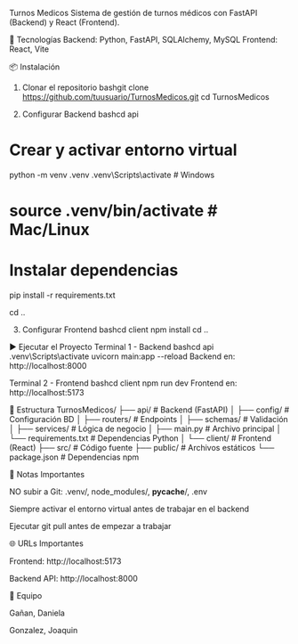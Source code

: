Turnos Medicos
Sistema de gestión de turnos médicos con FastAPI (Backend) y React (Frontend).

🚀 Tecnologías
Backend: Python, FastAPI, SQLAlchemy, MySQL
Frontend: React, Vite

📦 Instalación
1. Clonar el repositorio
bashgit clone https://github.com/tuusuario/TurnosMedicos.git
cd TurnosMedicos

2. Configurar Backend
bashcd api

# Crear y activar entorno virtual
python -m venv .venv
.venv\Scripts\activate   # Windows
# source .venv/bin/activate  # Mac/Linux

# Instalar dependencias
pip install -r requirements.txt

cd ..

3. Configurar Frontend
bashcd client
npm install
cd ..

▶️ Ejecutar el Proyecto
Terminal 1 - Backend
bashcd api
.venv\Scripts\activate
uvicorn main:app --reload
Backend en: http://localhost:8000

Terminal 2 - Frontend
bashcd client
npm run dev
Frontend en: http://localhost:5173

📂 Estructura
TurnosMedicos/
├── api/                    # Backend (FastAPI)
│   ├── config/            # Configuración BD
│   ├── routers/           # Endpoints
│   ├── schemas/           # Validación
│   ├── services/          # Lógica de negocio
│   ├── main.py            # Archivo principal
│   └── requirements.txt   # Dependencias Python
│
└── client/                # Frontend (React)
    ├── src/               # Código fuente
    ├── public/            # Archivos estáticos
    └── package.json       # Dependencias npm


📝 Notas Importantes

NO subir a Git: .venv/, node_modules/, __pycache__/, .env

Siempre activar el entorno virtual antes de trabajar en el backend

Ejecutar git pull antes de empezar a trabajar


🌐 URLs Importantes

Frontend: http://localhost:5173

Backend API: http://localhost:8000


👥 Equipo

Gañan, Daniela

Gonzalez, Joaquin

